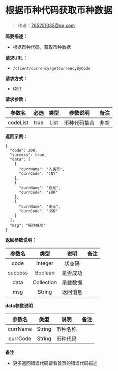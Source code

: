# 根据币种代码获取币种数据

> 作者：765251035@qq.com

**简要描述：**

- 根据币种代码，获取币种数据

**请求URL：**

- ` /client/currency/getCurrencyByCode `

**请求方式：**

- GET

**请求参数：**


|参数名|必选|类型|参数说明|备注|
|:-----:|:-----:|:-----:|:-----:|:-----:|
|codeList|true|List|币种代码集合|非空|


**返回示例：**

```
{
  "code": 200,
  "success": true,
  "data": [
    {
      "currName": "人民币",
      "currCode": "CNY"
    },
    {
      "currName": "欧元",
      "currCode": "EUR"
    },
    {
      "currName": "美元",
      "currCode": "USD"
    }
  ],
  "msg": "操作成功"
}
```

**返回参数说明：**

|参数名|类型|说明|备注|
|:-----:|:-----:|:-----:|:-----:|
|code|Integer|状态码|  |
|success|Boolean|是否成功|  |
|data|Collection|承载数据|  |
|msg|String|返回消息|  ||

**data参数说明**

|参数名|类型|说明|备注|
|:-----:|:-----:|:-----:|:-----:|
|currName|String|币种名称|  |
|currCode|String|币种代码|  ||

 **备注**

- 更多返回错误代码请看首页的错误代码描述